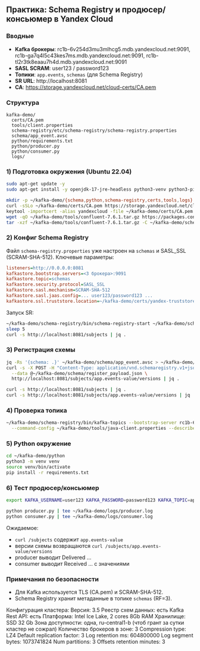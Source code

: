 ## Практика: Schema Registry и продюсер/консьюмер в Yandex Cloud

### Вводные
- **Kafka брокеры**: rc1b-6v254d3mu3mlhcg5.mdb.yandexcloud.net:9091, rc1b-ga7q4l5c43kes7ms.mdb.yandexcloud.net:9091, rc1b-tl2r3tk8eaau7h4d.mdb.yandexcloud.net:9091
- **SASL SCRAM**: user123 / password123
- **Топики**: `app.events`, `schemas` (для Schema Registry)
- **SR URL**: http://localhost:8081
- **CA**: https://storage.yandexcloud.net/cloud-certs/CA.pem

### Структура
```
kafka-demo/
  certs/CA.pem
  tools/client.properties
  schema-registry/etc/schema-registry/schema-registry.properties
  schema/app_event.avsc
  python/requirements.txt
  python/producer.py
  python/consumer.py
  logs/
```

### 1) Подготовка окружения (Ubuntu 22.04)
```bash
sudo apt-get update -y
sudo apt-get install -y openjdk-17-jre-headless python3-venv python3-pip jq curl

mkdir -p ~/kafka-demo/{schema,python,schema-registry,certs,tools,logs}
curl -sSLo ~/kafka-demo/certs/CA.pem https://storage.yandexcloud.net/cloud-certs/CA.pem
keytool -importcert -alias yandexcloud -file ~/kafka-demo/certs/CA.pem -keystore ~/kafka-demo/certs/yandex-truststore.jks -storepass trustpass -noprompt
wget -qO ~/kafka-demo/tools/confluent-7.6.1.tar.gz https://packages.confluent.io/archive/7.6/confluent-7.6.1.tar.gz
tar -xzf ~/kafka-demo/tools/confluent-7.6.1.tar.gz -C ~/kafka-demo/schema-registry --strip-components=1
```

### 2) Конфиг Schema Registry
Файл `schema-registry.properties` уже настроен на `schemas` и SASL_SSL (SCRAM-SHA-512). Ключевые параметры:
```ini
listeners=http://0.0.0.0:8081
kafkastore.bootstrap.servers=<3 брокера>:9091
kafkastore.topic=schemas
kafkastore.security.protocol=SASL_SSL
kafkastore.sasl.mechanism=SCRAM-SHA-512
kafkastore.sasl.jaas.config=... user123/password123 ...
kafkastore.ssl.truststore.location=~/kafka-demo/certs/yandex-truststore.jks
```

Запуск SR:
```bash
~/kafka-demo/schema-registry/bin/schema-registry-start ~/kafka-demo/schema-registry/etc/schema-registry/schema-registry.properties > ~/kafka-demo/logs/schema-registry.log 2>&1 &
sleep 5
curl -s http://localhost:8081/subjects | jq .
```

### 3) Регистрация схемы
```bash
jq -Rs '{schema: .}' ~/kafka-demo/schema/app_event.avsc > ~/kafka-demo/schema/register_payload.json
curl -s -X POST -H "Content-Type: application/vnd.schemaregistry.v1+json" \
  --data @~/kafka-demo/schema/register_payload.json \
  http://localhost:8081/subjects/app.events-value/versions | jq .

curl -s http://localhost:8081/subjects | jq .
curl -s http://localhost:8081/subjects/app.events-value/versions | jq .
```

### 4) Проверка топика
```bash
~/kafka-demo/schema-registry/bin/kafka-topics --bootstrap-server rc1b-6v254d3mu3mlhcg5.mdb.yandexcloud.net:9091,rc1b-ga7q4l5c43kes7ms.mdb.yandexcloud.net:9091,rc1b-tl2r3tk8eaau7h4d.mdb.yandexcloud.net:9091 \
  --command-config ~/kafka-demo/tools/java-client.properties --describe --topic app.events | cat
```

### 5) Python окружение
```bash
cd ~/kafka-demo/python
python3 -m venv venv
source venv/bin/activate
pip install -r requirements.txt
```

### 6) Тест продюсер/консьюмер
```bash
export KAFKA_USERNAME=user123 KAFKA_PASSWORD=password123 KAFKA_TOPIC=app.events SCHEMA_REGISTRY_URL=http://localhost:8081

python producer.py | tee ~/kafka-demo/logs/producer.log
python consumer.py | tee ~/kafka-demo/logs/consumer.log
```

Ожидаемое:
- `curl /subjects` содержит `app.events-value`
- версии схемы возвращаются `curl /subjects/app.events-value/versions`
- producer выводит Delivered ...
- consumer выводит Received ... с значениями

### Примечания по безопасности
- Для Kafka используется TLS (CA.pem) и SCRAM-SHA-512.
- Schema Registry хранит метаданные в топике `schemas` (RF=3).

Конфигурация кластера:
Версия: 3.5
Реестр схем данных: есть
Kafka Rest API: есть
Платформа: Intel Ice Lake, 2 cores 8Gb RAM
Хранилище: SSD 32 Gb
Зона доступности: одна, ru-central1-b (чтоб грант за сутки кластер не сожрал)
Количество брокеров в зоне: 3
Compression type: LZ4
Default replication factor: 3
Log retention ms: 604800000
Log segment bytes: 1073741824
Num partitions: 3
Offsets retention minutes: 3